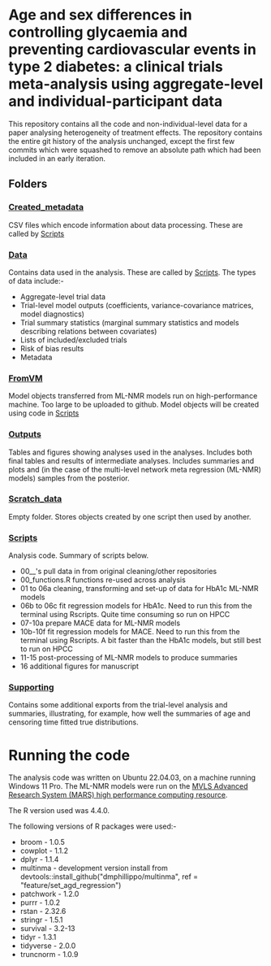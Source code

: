 # Age and sex differences in controlling glycaemia and preventing cardiovascular events in type 2 diabetes: a clinical trials meta-analysis using aggregate-level and individual-participant data

This repository contains all the code and non-individual-level data for a paper analysing heterogeneity of treatment effects.
The repository contains the entire git history of the analysis unchanged, except the first few commits which were squashed to remove an absolute path which had been included in an early iteration.

## Folders

### [Created_metadata](Created_metadata/) 

CSV files which encode information about data processing. These are called by [Scripts](Scripts/)

### [Data](Data/) 

Contains data used in the analysis. These are called by [Scripts](Scripts/). The types of data include:- 

- Aggregate-level trial data
- Trial-level model outputs (coefficients, variance-covariance matrices, model diagnostics)
- Trial summary statistics (marginal summary statistics and models describing relations between covariates)
- Lists of included/excluded trials
- Risk of bias results
- Metadata

### [FromVM](FromVM/)

Model objects transferred from ML-NMR models run on high-performance machine. Too large to be uploaded to github. Model objects will be created using code in [Scripts](Scripts/)

### [Outputs](Outputs/)

Tables and figures showing analyses used in the analyses. Includes both final tables and results of intermediate analyses. Includes summaries and plots and (in the case of the multi-level network meta regression (ML-NMR) models) samples from the posterior.

### [Scratch_data](Scratch_data/)

Empty folder. Stores objects created by one script then used by another.

### [Scripts](Scripts/)

Analysis code. Summary of scripts below.

- 00__'s pull data in from original cleaning/other repositories
- 00_functions.R functions re-used across analysis
- 01 to 06a cleaning, transforming and set-up of data for HbA1c ML-NMR models
- 06b to 06c fit regression models for HbA1c. Need to run this from the terminal using Rscripts. Quite time consuming so run on HPCC
- 07-10a prepare MACE data for ML-NMR models
- 10b-10f fit regression models for MACE. Need to run this from the terminal using Rscripts. A bit faster than the HbA1c models, but still best to run on HPCC
- 11-15 post-processing of ML-NMR models to produce summaries
- 16 additional figures for manuscript

### [Supporting](Supporting/)

Contains some additional exports from the trial-level analysis and summaries, illustrating, for example, how well the summaries of age and censoring time fitted true distributions.

# Running the code

The analysis code was written on Ubuntu 22.04.03, on a machine running Windows 11 Pro. The ML-NMR models were run on the [MVLS Advanced Research System (MARS) high performance computing resource](https://mars.ice.gla.ac.uk/).

The R version used was 4.4.0.

The following versions of R packages were used:- 

- broom - 1.0.5
- cowplot - 1.1.2
- dplyr - 1.1.4
- multinma - development version install from  devtools::install_github("dmphillippo/multinma", ref = "feature/set_agd_regression")
- patchwork - 1.2.0
- purrr - 1.0.2
- rstan - 2.32.6
- stringr - 1.5.1
- survival - 3.2-13
- tidyr - 1.3.1
- tidyverse - 2.0.0
- truncnorm - 1.0.9




